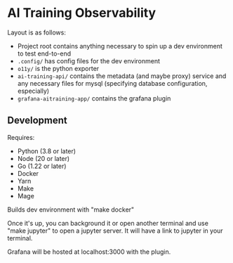 # AI Training Observability

Layout is as follows:

- Project root contains anything necessary to spin up a dev environment to test end-to-end
- `.config/` has config files for the dev environment
- `o11y/` is the python exporter
- `ai-training-api/` contains the metadata (and maybe proxy) service and any necessary files for mysql (specifying database configuration, especially)
- `grafana-aitraining-app/` contains the grafana plugin

## Development
Requires:
- Python (3.8 or later)
- Node (20 or later)
- Go (1.22 or later)
- Docker
- Yarn
- Make
- Mage

Builds dev environment with "make docker"

Once it's up, you can background it or open another terminal and use "make jupyter" to open a jupyter server. It will have a link to jupyter in your terminal.

Grafana will be hosted at localhost:3000 with the plugin.
